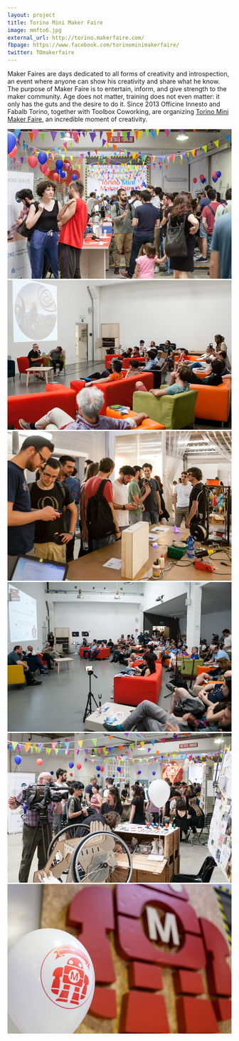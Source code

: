 ```yaml
---
layout: project
title: Torino Mini Maker Faire
image: mmfto6.jpg
external_url: http://torino.makerfaire.com/
fbpage: https://www.facebook.com/torinominimakerfaire/
twitter: TOmakerfaire
---
```

Maker Faires are days dedicated to all forms of creativity and introspection, an event where anyone can show his creativity and share what he know. The purpose of Maker Faire is to entertain, inform, and give strength to the maker community. Age does not matter, training does not even matter: it only has the guts and the desire to do it.
Since 2013 Officine Innesto and Fabalb Torino, together with Toolbox Coworking, are organizing [Torino Mini Maker Faire](http://torino.makerfaire.com/contact/), an incredible moment of creativity.


<div class="photo-carousel">
    <img src="/images/projects/mmfto1.jpg">
    <img src="/images/projects/mmfto2.jpg">
    <img src="/images/projects/mmfto3.jpg">
    <img src="/images/projects/mmfto4.jpg">
    <img src="/images/projects/mmfto5.jpg">
    <img src="/images/projects/mmfto6.jpg">
</div>
